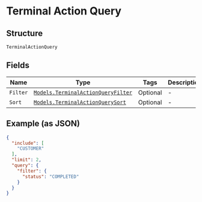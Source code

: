 
# Terminal Action Query

## Structure

`TerminalActionQuery`

## Fields

| Name | Type | Tags | Description |
|  --- | --- | --- | --- |
| `Filter` | [`Models.TerminalActionQueryFilter`](../../doc/models/terminal-action-query-filter.md) | Optional | - |
| `Sort` | [`Models.TerminalActionQuerySort`](../../doc/models/terminal-action-query-sort.md) | Optional | - |

## Example (as JSON)

```json
{
  "include": [
    "CUSTOMER"
  ],
  "limit": 2,
  "query": {
    "filter": {
      "status": "COMPLETED"
    }
  }
}
```

